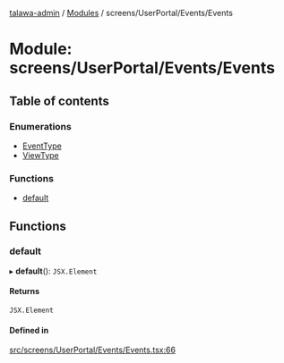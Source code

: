 [talawa-admin](../README.md) / [Modules](../modules.md) / screens/UserPortal/Events/Events

# Module: screens/UserPortal/Events/Events

## Table of contents

### Enumerations

- [EventType](../enums/screens_UserPortal_Events_Events.EventType.md)
- [ViewType](../enums/screens_UserPortal_Events_Events.ViewType.md)

### Functions

- [default](screens_UserPortal_Events_Events.md#default)

## Functions

### default

▸ **default**(): `JSX.Element`

#### Returns

`JSX.Element`

#### Defined in

[src/screens/UserPortal/Events/Events.tsx:66](https://github.com/wasifkareem/talawa-admin/blob/fcbba3f/src/screens/UserPortal/Events/Events.tsx#L66)
